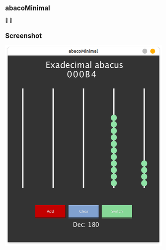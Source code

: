 ## abacoMinimal

:spaghetti: :spaghetti:
                                                                               
## Screenshot

 <img
       src="https://raw.githubusercontent.com/v0lp3/abacoMinimal/master/screenshot.png"
       alt="abacoMinimal"
       width="516"
       height="644"  
 /> 
